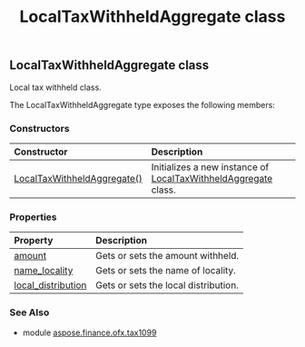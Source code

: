 ﻿---
title: LocalTaxWithheldAggregate class
second_title: Aspose.Finance for Python via .NET API References
description: 
type: docs
weight: 60
url: /python-net/aspose.finance.ofx.tax1099/localtaxwithheldaggregate/
is_root: false
---

## LocalTaxWithheldAggregate class

Local tax withheld class.



The LocalTaxWithheldAggregate type exposes the following members:

### Constructors
| Constructor | Description |
| :- | :- |
| [LocalTaxWithheldAggregate()](/finance/python-net/aspose.finance.ofx.tax1099/localtaxwithheldaggregate/__init__/#) | Initializes a new instance of [LocalTaxWithheldAggregate](/finance/python-net/aspose.finance.ofx.tax1099/localtaxwithheldaggregate) class. |


### Properties
| Property | Description |
| :- | :- |
| [amount](/finance/python-net/aspose.finance.ofx.tax1099/localtaxwithheldaggregate/amount) | Gets or sets the amount withheld. |
| [name_locality](/finance/python-net/aspose.finance.ofx.tax1099/localtaxwithheldaggregate/name_locality) | Gets or sets the name of locality. |
| [local_distribution](/finance/python-net/aspose.finance.ofx.tax1099/localtaxwithheldaggregate/local_distribution) | Gets or sets the local distribution. |


### See Also

* module [aspose.finance.ofx.tax1099](../)
